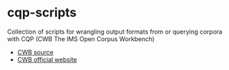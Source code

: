 # cqp-scripts
Collection of scripts for wrangling output formats from or querying corpora with CQP (CWB The IMS Open Corpus Workbench)

- [CWB source](https://sourceforge.net/projects/cwb/)
- [CWB official website](https://sourceforge.net/projects/cwb/)
